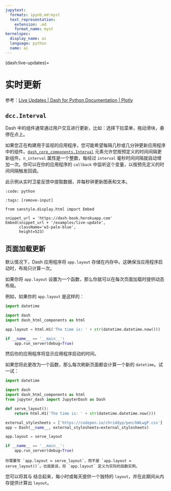 ```yaml
---
jupytext:
  formats: ipynb,md:myst
  text_representation:
    extension: .md
    format_name: myst
kernelspec:
  display_name: ai
  language: python
  name: ai
---
```


(dash:live-updates)=
# 实时更新

参考：[Live Updates | Dash for Python Documentation | Plotly](https://dash.plotly.com/live-updates)

## `dcc.Interval`

Dash 中的组件通常通过用户交互进行更新，比如：选择下拉菜单，拖动滑块，悬停在点上。

如果您正在构建用于监视的应用程序，您可能希望每隔几秒或几分钟更新应用程序中的组件。[`dash_core_components.Interval`](dash:dcc/interval) 元素允许您按预定义的时间间隔更新组件。`n_interval` 属性是一个整数，每经过 `interval` 毫秒时间间隔就自动增加一次。你可以在你的应用程序的 `callback` 中监听这个变量，以按预先定义的时间间隔触发回调。

此示例从实时卫星反馈中提取数据，并每秒钟更新图表和文本。

```{include} ../examples/live_update.py
:code: python
```

```{code-cell} ipython3
:tags: [remove-input]

from sanstyle.display.html import Embed

snippet_url = 'https://dash-book.herokuapp.com'
Embed(snippet_url + '/examples/live-update',
      className='w3-pale-blue',
      height=523)
```

## 页面加载更新

默认情况下，Dash 应用程序将 `app.layout` 存储在内存中。这确保当应用程序启动时，布局只计算一次。

如果你将 `app.layout` 设置为一个函数，那么你就可以在每次页面加载时提供动态布局。

例如，如果你的 `app.layout` 是这样的：

```python
import datetime

import dash
import dash_html_components as html

app.layout = html.H1('The time is: ' + str(datetime.datetime.now()))

if __name__ == '__main__':
    app.run_server(debug=True)
```

然后你的应用程序将显示应用程序启动的时间。

如果您将此更改为一个函数，那么每次刷新页面都会计算一个新的 `datetime`。试一试：

```python
import datetime

import dash
import dash_html_components as html
from jupyter_dash import JupyterDash as Dash

def serve_layout():
    return html.H1('The time is: ' + str(datetime.datetime.now()))

external_stylesheets = ['https://codepen.io/chriddyp/pen/bWLwgP.css']
app = Dash(__name__, external_stylesheets=external_stylesheets)

app.layout = serve_layout

if __name__ == '__main__':
    app.run_server(debug=True)
```

```{attention}
你需要写 `app.layout = serve_layout`，而不是 `app.layout = serve_layout()`。也就是说，将 `app.layout` 定义为实际的函数实例。
```

您可以将其与 [](dash:performance) 结合起来，每小时或每天提供一个独特的 `layout`，并在此期间从内存提供计算出 `layout`。